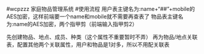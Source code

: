#wcpzzz  家庭物品管理系统
#使用流程
用户表主键名为:name+“##”+mobile的AES加密，这样前端要一个name和mobile就不需要再查表了
物品表主键名为:name的AES加密，两个指甲剪（前端输入指甲剪2）

先创建物品、地点、成员、种类（这个属性不重要暂时不弄）
再为物品/地点关联表，配置其他两个关联属性，用户和物品是1对多，所以不用配关联表
